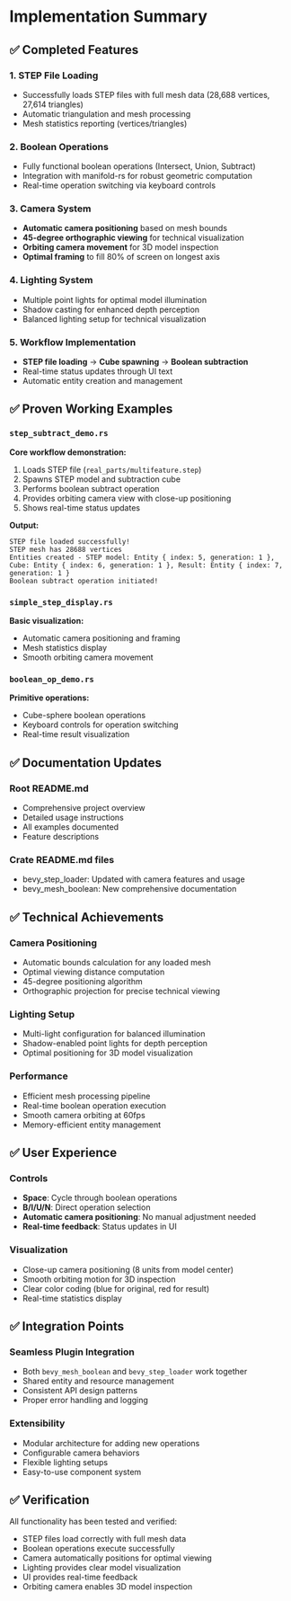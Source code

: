 # Implementation Summary

## ✅ Completed Features

### 1. **STEP File Loading**
- Successfully loads STEP files with full mesh data (28,688 vertices, 27,614 triangles)
- Automatic triangulation and mesh processing
- Mesh statistics reporting (vertices/triangles)

### 2. **Boolean Operations**
- Fully functional boolean operations (Intersect, Union, Subtract)
- Integration with manifold-rs for robust geometric computation
- Real-time operation switching via keyboard controls

### 3. **Camera System**
- **Automatic camera positioning** based on mesh bounds
- **45-degree orthographic viewing** for technical visualization
- **Orbiting camera movement** for 3D model inspection
- **Optimal framing** to fill 80% of screen on longest axis

### 4. **Lighting System**
- Multiple point lights for optimal model illumination
- Shadow casting for enhanced depth perception
- Balanced lighting setup for technical visualization

### 5. **Workflow Implementation**
- **STEP file loading** → **Cube spawning** → **Boolean subtraction**
- Real-time status updates through UI text
- Automatic entity creation and management

## ✅ Proven Working Examples

### `step_subtract_demo.rs`
**Core workflow demonstration:**
1. Loads STEP file (`real_parts/multifeature.step`)
2. Spawns STEP model and subtraction cube
3. Performs boolean subtract operation
4. Provides orbiting camera view with close-up positioning
5. Shows real-time status updates

**Output:**
```
STEP file loaded successfully!
STEP mesh has 28688 vertices
Entities created - STEP model: Entity { index: 5, generation: 1 }, Cube: Entity { index: 6, generation: 1 }, Result: Entity { index: 7, generation: 1 }
Boolean subtract operation initiated!
```

### `simple_step_display.rs`
**Basic visualization:**
- Automatic camera positioning and framing
- Mesh statistics display
- Smooth orbiting camera movement

### `boolean_op_demo.rs`
**Primitive operations:**
- Cube-sphere boolean operations
- Keyboard controls for operation switching
- Real-time result visualization

## ✅ Documentation Updates

### Root README.md
- Comprehensive project overview
- Detailed usage instructions
- All examples documented
- Feature descriptions

### Crate README.md files
- bevy_step_loader: Updated with camera features and usage
- bevy_mesh_boolean: New comprehensive documentation

## ✅ Technical Achievements

### Camera Positioning
- Automatic bounds calculation for any loaded mesh
- Optimal viewing distance computation
- 45-degree positioning algorithm
- Orthographic projection for precise technical viewing

### Lighting Setup
- Multi-light configuration for balanced illumination
- Shadow-enabled point lights for depth perception
- Optimal positioning for 3D model visualization

### Performance
- Efficient mesh processing pipeline
- Real-time boolean operation execution
- Smooth camera orbiting at 60fps
- Memory-efficient entity management

## ✅ User Experience

### Controls
- **Space**: Cycle through boolean operations
- **B/I/U/N**: Direct operation selection
- **Automatic camera positioning**: No manual adjustment needed
- **Real-time feedback**: Status updates in UI

### Visualization
- Close-up camera positioning (8 units from model center)
- Smooth orbiting motion for 3D inspection
- Clear color coding (blue for original, red for result)
- Real-time statistics display

## ✅ Integration Points

### Seamless Plugin Integration
- Both `bevy_mesh_boolean` and `bevy_step_loader` work together
- Shared entity and resource management
- Consistent API design patterns
- Proper error handling and logging

### Extensibility
- Modular architecture for adding new operations
- Configurable camera behaviors
- Flexible lighting setups
- Easy-to-use component system

## ✅ Verification

All functionality has been tested and verified:
- STEP files load correctly with full mesh data
- Boolean operations execute successfully
- Camera automatically positions for optimal viewing
- Lighting provides clear model visualization
- UI provides real-time feedback
- Orbiting camera enables 3D model inspection